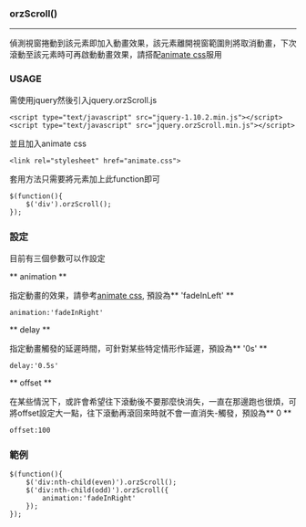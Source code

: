 ### orzScroll()

***

偵測視窗捲動到該元素即加入動畫效果，該元素離開視窗範圍則將取消動畫，下次滾動至該元素時可再啟動動畫效果，請搭配[animate css](http://daneden.github.io/animate.css/)服用

### USAGE
需使用jquery然後引入jquery.orzScroll.js

	<script type="text/javascript" src="jquery-1.10.2.min.js"></script>
	<script type="text/javascript" src="jquery.orzScroll.min.js"></script>
	
並且加入animate css
	
	<link rel="stylesheet" href="animate.css">

套用方法只需要將元素加上此function即可
	
	$(function(){
		$('div').orzScroll();
	});

### 設定
目前有三個參數可以作設定

** animation **

指定動畫的效果，請參考[animate css](http://daneden.github.io/animate.css/), 預設為** 'fadeInLeft' **
	
	animation:'fadeInRight'



** delay **

指定動畫觸發的延遲時間，可針對某些特定情形作延遲，預設為** '0s' **

	delay:'0.5s'


** offset **

在某些情況下，或許會希望往下滾動後不要那麼快消失，一直在那邊跑也很煩，可將offset設定大一點，往下滾動再滾回來時就不會一直消失-觸發，預設為** 0 **

	offset:100


### 範例

	$(function(){
		$('div:nth-child(even)').orzScroll();
		$('div:nth-child(odd)').orzScroll({
			animation:'fadeInRight'
		});
	});
